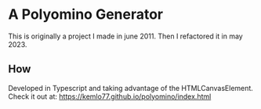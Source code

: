 # A Polyomino Generator
This is originally a project I made in june 2011. Then I refactored it in may 2023.

## How
Developed in Typescript and taking advantage of the HTMLCanvasElement.
Check it out at: https://kemlo77.github.io/polyomino/index.html
